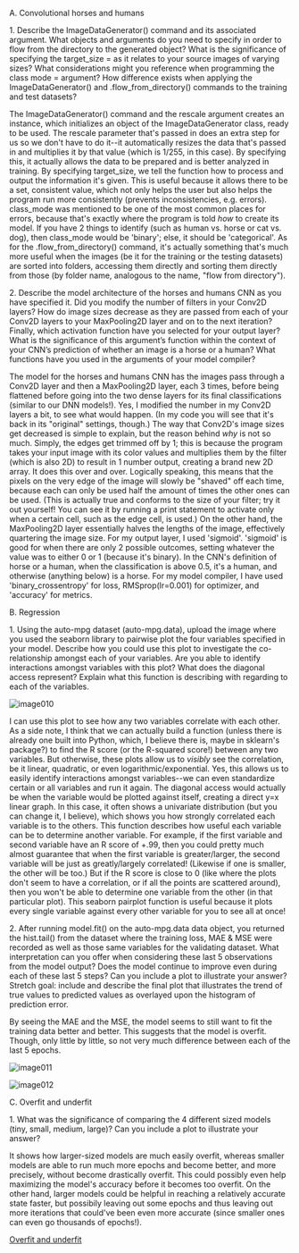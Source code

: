 
A. Convolutional horses and humans

1\. Describe the ImageDataGenerator() command and its associated argument. What objects and arguments do you need to specify in order to flow from the directory to the generated object? What is the significance of specifying the target_size = as it relates to your source images of varying sizes? What considerations might you reference when programming the class mode = argument? How difference exists when applying the ImageDataGenerator() and .flow_from_directory() commands to the training and test datasets?

The ImageDataGenerator() command and the rescale argument creates an instance, which initializes an object of the ImageDataGenerator class, ready to be used. The rescale parameter that's passed in does an extra step for us so we don't have to do it--it automatically resizes the data that's passed in and multiplies it by that value (which is 1/255, in this case). By specifying this, it actually allows the data to be prepared and is better analyzed in training. By specifying target_size, we tell the function how to process and output the information it's given. This is useful because it allows there to be a set, consistent value, which not only helps the user but also helps the program run more consistently (prevents inconsistencies, e.g. errors). class_mode was mentioned to be one of the most common places for errors, because that's exactly where the program is told *how* to create its model. If you have 2 things to identify (such as human vs. horse or cat vs. dog), then class_mode would be 'binary'; else, it should be 'categorical'. As for the .flow_from_directory() command, it's actually something that's much more useful when the images (be it for the training or the testing datasets) are sorted into folders, accessing them directly and sorting them directly from those (by folder name, analogous to the name, "flow from directory").

2\. Describe the model architecture of the horses and humans CNN as you have specified it. Did you modify the number of filters in your Conv2D layers? How do image sizes decrease as they are passed from each of your Conv2D layers to your MaxPooling2D layer and on to the next iteration? Finally, which activation function have you selected for your output layer? What is the significance of this argument’s function within the context of your CNN’s prediction of whether an image is a horse or a human? What functions have you used in the arguments of your model compiler?

The model for the horses and humans CNN has the images pass through a Conv2D layer and then a MaxPooling2D layer, each 3 times, before being flattened before going into the two dense layers for its final classifications (similar to our DNN models!). Yes, I modified the number in my Conv2D layers a bit, to see what would happen. (In my code you will see that it's back in its "original" settings, though.) The way that Conv2D's image sizes get decreased is simple to explain, but the reason behind *why* is not so much. Simply, the edges get trimmed off by 1; this is because the program takes your input image with its color values and multiplies them by the filter (which is also 2D) to result in 1 number output, creating a brand new 2D array. It does this over and over. Logically speaking, this means that the pixels on the very edge of the image will slowly be "shaved" off each time, because each can only be used half the amount of times the other ones can be used. (This is actually true and conforms to the size of your filter; try it out yourself! You can see it by running a print statement to activate only when a certain cell, such as the edge cell, is used.) On the other hand, the MaxPooling2D layer essentially halves the lengths of the image, effectively quartering the image size. For my output layer, I used 'sigmoid'. 'sigmoid' is good for when there are only 2 possible outcomes, setting whatever the value was to either 0 or 1 (because it's binary). In the CNN's definition of horse or a human, when the classification is above 0.5, it's a human, and otherwise (anything below) is a horse. For my model compiler, I have used 'binary_crossentropy' for loss, RMSprop(lr=0.001) for optimizer, and 'accuracy' for metrics.

B. Regression

1\. Using the auto-mpg dataset (auto-mpg.data), upload the image where you used the seaborn library to pairwise plot the four variables specified in your model. Describe how you could use this plot to investigate the co-relationship amongst each of your variables. Are you able to identify interactions amongst variables with this plot? What does the diagonal access represent? Explain what this function is describing with regarding to each of the variables.

![image010](https://github.com/dshuangg/responses/raw/master/image010.png)

I can use this plot to see how any two variables correlate with each other. As a side note, I think that we can actually build a function (unless there is already one built into Python, which, I believe there is, maybe in sklearn's package?) to find the R score (or the R-squared score!) between any two variables. But otherwise, these plots allow us to *visibly* see the correlation, be it linear, quadratic, or even logarithmic/exponential. Yes, this allows us to easily identify interactions amongst variables--we can even standardize certain or all variables and run it again. The diagonal access would actually be when the variable would be plotted against itself, creating a direct y=x linear graph. In this case, it often shows a univariate distribution (but you can change it, I believe), which shows you how strongly correlated each variable is to the others. This function describes how useful each variable can be to determine another variable. For example, if the first variable and second variable have an R score of +.99, then you could pretty much almost guarantee that when the first variable is greater/larger, the second variable will be just as greatly/largely correlated! (Likewise if one is smaller, the other will be too.) But if the R score is close to 0 (like where the plots don't seem to have a correlation, or if all the points are scattered around), then you won't be able to determine one variable from the other (in that particular plot). This seaborn pairplot function is useful because it plots every single variable against every other variable for you to see all at once!

2\. After running model.fit() on the auto-mpg.data data object, you returned the hist.tail() from the dataset where the training loss, MAE & MSE were recorded as well as those same variables for the validating dataset. What interpretation can you offer when considering these last 5 observations from the model output? Does the model continue to improve even during each of these last 5 steps? Can you include a plot to illustrate your answer? Stretch goal: include and describe the final plot that illustrates the trend of true values to predicted values as overlayed upon the histogram of prediction error.

By seeing the MAE and the MSE, the model seems to still want to fit the training data better and better. This suggests that the model is overfit. Though, only little by little, so not very much difference between each of the last 5 epochs.

![image011](https://github.com/dshuangg/responses/raw/master/image011.png)

![image012](https://github.com/dshuangg/responses/raw/master/image012.png)

C. Overfit and underfit

1\. What was the significance of comparing the 4 different sized models (tiny, small, medium, large)? Can you include a plot to illustrate your answer?

It shows how larger-sized models are much easily overfit, whereas smaller models are able to run much more epochs and become better, and more precisely, without become drastically overfit. This could possibly even help maximizing the model's accuracy before it becomes too overfit. On the other hand, larger models could be helpful in reaching a relatively accurate state faster, but possibily leaving out some epochs and thus leaving out more iterations that could've been even more accurate (since smaller ones can even go thousands of epochs!).

[Overfit and underfit](https://www.tensorflow.org/tutorials/keras/overfit_and_underfit)
